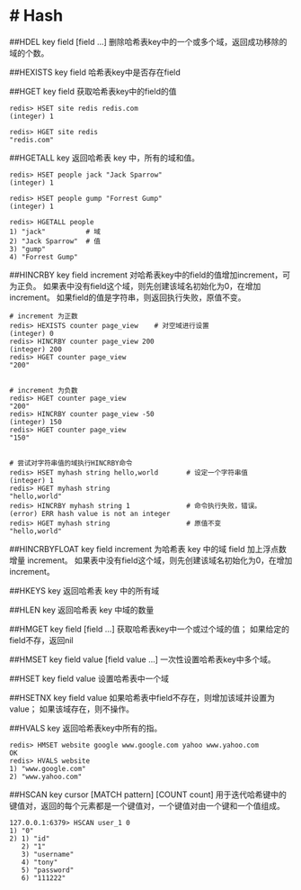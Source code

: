 # # Hash
##HDEL key field [field ...]
删除哈希表key中的一个或多个域，返回成功移除的域的个数。

##HEXISTS key field
哈希表key中是否存在field

##HGET key field
获取哈希表key中的field的值

```shell
redis> HSET site redis redis.com
(integer) 1

redis> HGET site redis
"redis.com"
```

##HGETALL key
返回哈希表 key 中，所有的域和值。

```shell
redis> HSET people jack "Jack Sparrow"
(integer) 1

redis> HSET people gump "Forrest Gump"
(integer) 1

redis> HGETALL people
1) "jack"          # 域
2) "Jack Sparrow"  # 值
3) "gump"
4) "Forrest Gump"
```

##HINCRBY key field increment
对哈希表key中的field的值增加increment，可为正负。
如果表中没有field这个域，则先创建该域名初始化为0，在增加increment。
如果field的值是字符串，则返回执行失败，原值不变。

```
# increment 为正数
redis> HEXISTS counter page_view    # 对空域进行设置
(integer) 0
redis> HINCRBY counter page_view 200
(integer) 200
redis> HGET counter page_view
"200"


# increment 为负数
redis> HGET counter page_view
"200"
redis> HINCRBY counter page_view -50
(integer) 150
redis> HGET counter page_view
"150"


# 尝试对字符串值的域执行HINCRBY命令
redis> HSET myhash string hello,world       # 设定一个字符串值
(integer) 1
redis> HGET myhash string
"hello,world"
redis> HINCRBY myhash string 1              # 命令执行失败，错误。
(error) ERR hash value is not an integer
redis> HGET myhash string                   # 原值不变
"hello,world"
```

##HINCRBYFLOAT key field increment
为哈希表 key 中的域 field 加上浮点数增量 increment。
如果表中没有field这个域，则先创建该域名初始化为0，在增加increment。

##HKEYS key
返回哈希表 key 中的所有域

##HLEN key
返回哈希表 key 中域的数量

##HMGET key field [field ...]
获取哈希表key中一个或过个域的值；
如果给定的field不存，返回nil

##HMSET key field value [field value ...]
一次性设置哈希表key中多个域。

##HSET key field value
设置哈希表中一个域

##HSETNX key field value
如果哈希表中field不存在，则增加该域并设置为value；
如果该域存在，则不操作。

##HVALS key
返回哈希表key中所有的指。

```
redis> HMSET website google www.google.com yahoo www.yahoo.com
OK
redis> HVALS website
1) "www.google.com"
2) "www.yahoo.com"
```

##HSCAN key cursor [MATCH pattern] [COUNT count]
用于迭代哈希键中的键值对，返回的每个元素都是一个键值对，一个键值对由一个键和一个值组成。

```
127.0.0.1:6379> HSCAN user_1 0
1) "0"
2) 1) "id"
   2) "1"
   3) "username"
   4) "tony"
   5) "password"
   6) "111222"
```


